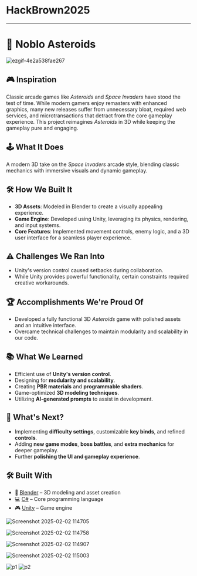 # HackBrown2025

---

# 🚀 Noblo Asteroids  
![ezgif-4e2a538fae267](https://github.com/user-attachments/assets/08f345fb-824a-4a34-b54a-68c725088ce5)


## 🎮 Inspiration  
Classic arcade games like *Asteroids* and *Space Invaders* have stood the test of time. While modern gamers enjoy remasters with enhanced graphics, many new releases suffer from unnecessary bloat, required web services, and microtransactions that detract from the core gameplay experience. This project reimagines *Asteroids* in 3D while keeping the gameplay pure and engaging.  

## 🕹️ What It Does  
A modern 3D take on the *Space Invaders* arcade style, blending classic mechanics with immersive visuals and dynamic gameplay.  

## 🛠️ How We Built It  
- **3D Assets**: Modeled in Blender to create a visually appealing experience.  
- **Game Engine**: Developed using Unity, leveraging its physics, rendering, and input systems.  
- **Core Features**: Implemented movement controls, enemy logic, and a 3D user interface for a seamless player experience.  

## ⚠️ Challenges We Ran Into  
- Unity's version control caused setbacks during collaboration.  
- While Unity provides powerful functionality, certain constraints required creative workarounds.  

## 🏆 Accomplishments We're Proud Of  
- Developed a fully functional 3D *Asteroids* game with polished assets and an intuitive interface.  
- Overcame technical challenges to maintain modularity and scalability in our code.  

## 📚 What We Learned  
- Efficient use of **Unity's version control**.  
- Designing for **modularity and scalability**.  
- Creating **PBR materials** and **programmable shaders**.  
- Game-optimized **3D modeling techniques**.  
- Utilizing **AI-generated prompts** to assist in development.  

## 🚀 What's Next?  
- Implementing **difficulty settings**, customizable **key binds**, and refined **controls**.  
- Adding **new game modes**, **boss battles**, and **extra mechanics** for deeper gameplay.  
- Further **polishing the UI and gameplay experience**.  

## 🛠️ Built With  
- 🎨 [Blender](https://www.blender.org/) – 3D modeling and asset creation  
- 💻 [C#](https://learn.microsoft.com/en-us/dotnet/csharp/) – Core programming language  
- 🎮 [Unity](https://unity.com/) – Game engine


![Screenshot 2025-02-02 114705](https://github.com/user-attachments/assets/680e25a9-42ad-4c87-90bd-18f3dab0e7b2)

![Screenshot 2025-02-02 114758](https://github.com/user-attachments/assets/10904855-54c8-4f76-9864-e4502364b66a)

![Screenshot 2025-02-02 114907](https://github.com/user-attachments/assets/a923cf5f-334a-4ba1-a519-7ab915b188bb)

![Screenshot 2025-02-02 115003](https://github.com/user-attachments/assets/4f3721b2-9655-45f2-97ee-d12bc639c659)

![p1](https://github.com/user-attachments/assets/340a9f5f-4f5b-48e5-b4f4-29663e27acf9)
![p2](https://github.com/user-attachments/assets/84bbf9ad-0503-44a2-8fdb-4e53a135c148)


